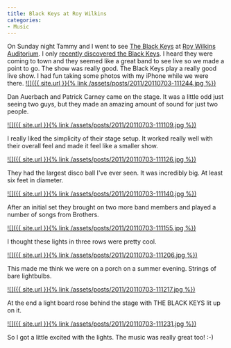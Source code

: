 ```yaml
---
title: Black Keys at Roy Wilkins
categories:
- Music
---
```


On Sunday night Tammy and I went to see [The Black Keys](http://www.theblackkeys.com/) at [Roy Wilkins Auditorium](http://www.theroy.org/). I only [recently discovered the Black Keys](/thingelstad/the-black-keys-brothers). I heard they were coming to town and they seemed like a great band to see live so we made a point to go. The show was really good. The Black Keys play a really good live show. I had fun taking some photos with my iPhone while we were there.
[![]({{ site.url }}{% link /assets/posts/2011/20110703-111244.jpg %})](http://thingelstad.com/s/black-keys-at-roy-wilkins/20110703-111244-jpg/img)

<!-- more -->
Dan Auerbach and Patrick Carney came on the stage. It was a little odd just seeing two guys, but they made an amazing amount of sound for just two people.

[![]({{ site.url }}{% link /assets/posts/2011/20110703-111109.jpg %})](http://thingelstad.com/s/black-keys-at-roy-wilkins/20110703-111109-jpg/img)

I really liked the simplicity of their stage setup. It worked really well with their overall feel and made it feel like a smaller show.

[![]({{ site.url }}{% link /assets/posts/2011/20110703-111126.jpg %})](http://thingelstad.com/s/black-keys-at-roy-wilkins/20110703-111126-jpg/img)

They had the largest disco ball I've ever seen. It was incredibly big. At least six feet in diameter.

[![]({{ site.url }}{% link /assets/posts/2011/20110703-111140.jpg %})](http://thingelstad.com/s/black-keys-at-roy-wilkins/20110703-111140-jpg/img)

After an initial set they brought on two more band members and played a number of songs from Brothers.

[![]({{ site.url }}{% link /assets/posts/2011/20110703-111155.jpg %})](http://thingelstad.com/s/black-keys-at-roy-wilkins/20110703-111155-jpg/img)

I thought these lights in three rows were pretty cool.

[![]({{ site.url }}{% link /assets/posts/2011/20110703-111206.jpg %})](http://thingelstad.com/s/black-keys-at-roy-wilkins/20110703-111206-jpg/img)

This made me think we were on a porch on a summer evening. Strings of bare lightbulbs.

[![]({{ site.url }}{% link /assets/posts/2011/20110703-111217.jpg %})](http://thingelstad.com/s/black-keys-at-roy-wilkins/20110703-111217-jpg/img)

At the end a light board rose behind the stage with THE BLACK KEYS lit up on it.

[![]({{ site.url }}{% link /assets/posts/2011/20110703-111231.jpg %})](http://thingelstad.com/s/black-keys-at-roy-wilkins/20110703-111231-jpg/img)

So I got a little excited with the lights. The music was really great too! :-)
